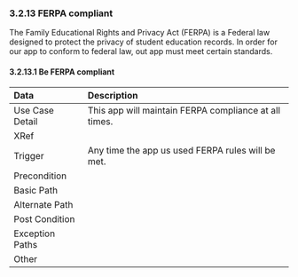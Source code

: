 ### 3.2.13 FERPA compliant

The Family Educational Rights and Privacy Act (FERPA) is a Federal law designed to protect the privacy of student education records. In order for our app to conform to federal law, out app must meet certain standards.

#### 3.2.13.1 Be FERPA compliant

| Data          | Description |
|:--------------| :--------------|
|Use Case Detail| This app will maintain FERPA compliance at all times.|
|XRef           |  |
|Trigger        | Any time the app us used FERPA rules will be met.|
|Precondition   |  |
|Basic Path     |  |
|Alternate Path |  |
|Post Condition |  |
|Exception Paths|  |
|Other          |  |

